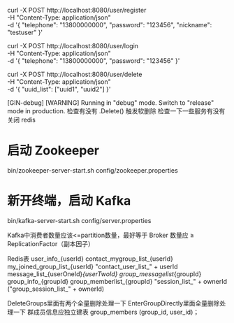 curl -X POST http://localhost:8080/user/register \
     -H "Content-Type: application/json" \
     -d '{
           "telephone": "13800000000",
           "password": "123456",
           "nickname": "testuser"
         }'


curl -X POST http://localhost:8080/user/login \
     -H "Content-Type: application/json" \
     -d '{
           "telephone": "13800000000",
           "password": "123456"
         }'

curl -X POST http://localhost:8080/user/delete \
     -H "Content-Type: application/json" \
     -d '{
           "uuid_list": ["uuid1", "uuid2"]
         }'


[GIN-debug] [WARNING] Running in "debug" mode. Switch to "release" mode in production.
检查有没有 .Delete() 触发软删除
检查一下一些服务有没有关闭 redis

# 启动 Zookeeper
bin/zookeeper-server-start.sh config/zookeeper.properties

# 新开终端，启动 Kafka
bin/kafka-server-start.sh config/server.properties

Kafka中消费者数量应该<=partition数量，最好等于
Broker 数量应 ≥ ReplicationFactor（副本因子）


Redis表
user_info_{userId}
contact_mygroup_list_{userId}
my_joined_group_list_{userId}
"contact_user_list_" + userId
message_list_{userOneId}_{userTwoId}
group_messagelist_{groupId}
group_info_{groupId}
group_memberlist_{groupId}
"session_list_" + ownerId
("group_session_list_" + ownerId)



DeleteGroups里面有两个全量删除处理一下
EnterGroupDirectly里面全量删除处理一下
群成员信息应独立建表 group_members (group_id, user_id)；

